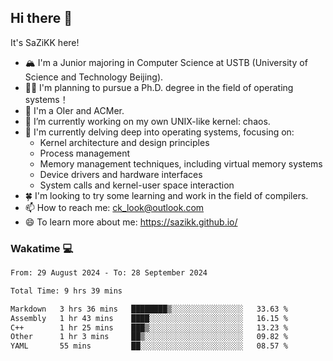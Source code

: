 ## Hi there 👋

It's SaZiKK here!

- 🏔️ I'm a Junior majoring in Computer Science  at USTB (University of Science and Technology Beijing).
- 🧑‍🎓 I'm planning to pursue a Ph.D. degree in the field of operating systems！
- 🚀 I'm a OIer and ACMer.
- 🔭 I’m currently working on my own UNIX-like kernel: chaos.
- 🌱 I'm currently delving deep into operating systems, focusing on:
  - Kernel architecture and design principles
  - Process management
  - Memory management techniques, including virtual memory systems
  - Device drivers and hardware interfaces
  - System calls and kernel-user space interaction
- 🍀 I'm looking to try some learning and work in the field of compilers.
- 📫 How to reach me: ck_look@outlook.com
- 😄 To learn more about me: https://sazikk.github.io/

  
<!--
**SaZiKK/SaZiKK** is a ✨ _special_ ✨ repository because its `README.md` (this file) appears on your GitHub profile.

Here are some ideas to get you started:

- 🔭 I’m currently working on ...
- 🌱 I’m currently learning ...
- 👯 I’m looking to collaborate on ...
- 🤔 I’m looking for help with ...
- 💬 Ask me about ...
- 📫 How to reach me: ...
- 😄 Pronouns: ...
- ⚡ Fun fact: ...
-->

### Wakatime 💻

<!--START_SECTION:waka-->

```txt
From: 29 August 2024 - To: 28 September 2024

Total Time: 9 hrs 39 mins

Markdown   3 hrs 36 mins   ████████▒░░░░░░░░░░░░░░░░   33.63 %
Assembly   1 hr 43 mins    ████░░░░░░░░░░░░░░░░░░░░░   16.15 %
C++        1 hr 25 mins    ███▒░░░░░░░░░░░░░░░░░░░░░   13.23 %
Other      1 hr 3 mins     ██▒░░░░░░░░░░░░░░░░░░░░░░   09.82 %
YAML       55 mins         ██░░░░░░░░░░░░░░░░░░░░░░░   08.57 %
```

<!--END_SECTION:waka-->
